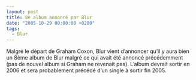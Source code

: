 ```yaml
---
layout: post
title: 8e album annoncé par Blur
date: "2005-10-29 00:00:00 +0200"
tags:
  - Blur
---
```


Malgré le départ de Graham Coxon, Blur vient d’annoncer qu’il y aura bien un
8ème album de Blur malgré ce qui avait été annoncé précédemment (pas de nouvel
album si Graham ne revenait pas). L’album devrait sortir en 2006 et sera
probablement précédé d’un single à sortir fin 2005.
